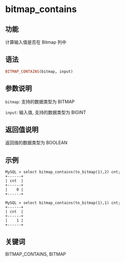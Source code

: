 # bitmap_contains

## 功能

计算输入值是否在 Bitmap 列中

## 语法

```Haskell
BITMAP_CONTAINS(bitmap, input)
```

## 参数说明

`bitmap`: 支持的数据类型为 BITMAP

`input`: 输入值, 支持的数据类型为 BIGINT

## 返回值说明

返回值的数据类型为 BOOLEAN

## 示例

```Plain Text
MySQL > select bitmap_contains(to_bitmap(1),2) cnt;
+------+
| cnt  |
+------+
|    0 |
+------+

MySQL > select bitmap_contains(to_bitmap(1),1) cnt;
+------+
| cnt  |
+------+
|    1 |
+------+
```

## 关键词

BITMAP_CONTAINS, BITMAP
